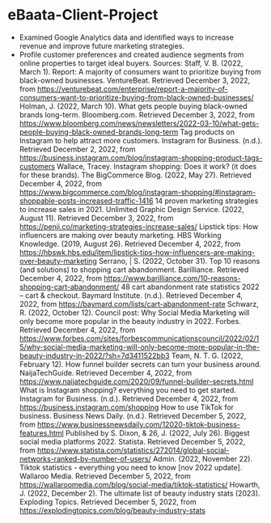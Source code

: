 # eBaata-Client-Project 
- Examined Google Analytics data and identified ways to increase revenue and improve future marketing strategies. 
- Profile customer preferences and created audience segments from online properties to target ideal buyers.
Sources: 
Staff, V. B. (2022, March 1). Report: A majority of consumers want to prioritize buying from black-owned businesses. VentureBeat. Retrieved December 3, 2022, from https://venturebeat.com/enterprise/report-a-majority-of-consumers-want-to-prioritize-buying-from-black-owned-businesses/ 
Holman, J. (2022, March 10). What gets people buying black-owned brands long-term. Bloomberg.com. Retrieved December 3, 2022, from https://www.bloomberg.com/news/newsletters/2022-03-10/what-gets-people-buying-black-owned-brands-long-term
Tag products on Instagram to help attract more customers. Instagram for Business. (n.d.). Retrieved December 2, 2022, from https://business.instagram.com/blog/instagram-shopping-product-tags-customers
Wallace, Tracey. Instagram shopping: Does it work? (it does for these brands). The BigCommerce Blog. (2022, May 27). Retrieved December 4, 2022, from https://www.bigcommerce.com/blog/instagram-shopping/#instagram-shoppable-posts-increased-traffic-1416
14 proven marketing strategies to increase sales in 2021. Unlimited Graphic Design Service. (2022, August 11). Retrieved December 3, 2022, from https://penji.co/marketing-strategies-increase-sales/
Lipstick tips: How influencers are making over beauty marketing. HBS Working Knowledge. (2019, August 26). Retrieved December 4, 2022, from https://hbswk.hbs.edu/item/lipstick-tips-how-influencers-are-making-over-beauty-marketing
Serrano, |  S. (2022, October 31). Top 10 reasons (and solutions) to shopping cart abandonment. Barilliance. Retrieved December 4, 2022, from https://www.barilliance.com/10-reasons-shopping-cart-abandonment/
48 cart abandonment rate statistics 2022 – cart &amp; checkout. Baymard Institute. (n.d.). Retrieved December 4, 2022, from https://baymard.com/lists/cart-abandonment-rate
Schwarz, R. (2022, October 12). Council post: Why Social Media Marketing will only become more popular in the beauty industry in 2022. Forbes. Retrieved December 4, 2022, from https://www.forbes.com/sites/forbescommunicationscouncil/2022/02/15/why-social-media-marketing-will-only-become-more-popular-in-the-beauty-industry-in-2022/?sh=7d3411522bb3
Team, N. T. G. (2022, February 12). How funnel builder secrets can turn your business around. NaijaTechGuide. Retrieved December 4, 2022, from https://www.naijatechguide.com/2020/09/funnel-builder-secrets.html
What is Instagram shopping? everything you need to get started. Instagram for Business. (n.d.). Retrieved December 4, 2022, from https://business.instagram.com/shopping
How to use TikTok for business. Business News Daily. (n.d.). Retrieved December 5, 2022, from https://www.businessnewsdaily.com/12020-tiktok-business-features.html
Published by S. Dixon, &amp; 26, J. (2022, July 26). Biggest social media platforms 2022. Statista. Retrieved December 5, 2022, from https://www.statista.com/statistics/272014/global-social-networks-ranked-by-number-of-users/
Admin. (2022, November 22). Tiktok statistics - everything you need to know [nov 2022 update]. Wallaroo Media. Retrieved December 5, 2022, from https://wallaroomedia.com/blog/social-media/tiktok-statistics/
Howarth, J. (2022, December 2). The ultimate list of beauty industry stats (2023). Exploding Topics. Retrieved December 5, 2022, from https://explodingtopics.com/blog/beauty-industry-stats
